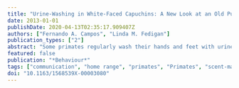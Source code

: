 ```yaml
---
title: "Urine-Washing in White-Faced Capuchins: A New Look at an Old Puzzle"
date: 2013-01-01
publishDate: 2020-04-13T02:35:17.909407Z
authors: ["Fernando A. Campos", "Linda M. Fedigan"]
publication_types: ["2"]
abstract: "Some primates regularly wash their hands and feet with urine. This behaviour is outwardly similar to scent marking in other mammals, but it differs in that the urine is applied to the bare skin of the hands and feet rather than rubbed into the fur or applied directly onto an object in the environment. Empirical evidence for the functional significance of urine-washing remains inconsistent. We used rigorous statistical methods to examine environmental and social influences on urine-washing behaviour, using 4380 observation hours on five groups of wild white-faced capuchins _(Cebus capucinus)_ in Costa Rica. Urine-washing frequencies were most strongly affected by environmental dryness, both within and between seasons, with markedly less urine-washing during humid conditions. Increased individual activity levels also promoted urine-washing. Among females, urine-washing was less frequent during lactation than during pregnancy and other reproductive states. Among males, urine-washing frequencies were greater in alpha males, who also exhibited a 'vigorous' form of urine-washing that may be functionally distinct. During the dry season, 3/5 groups exhibited more urine-washing than expected near fruit trees, but across groups there were no consistent spatial patterns for urine-washing with respect to water resources, home range overlap zones, core areas, inter-group encounter zones, and the home-range periphery. Urine-washing appears to differ fundamentally from common forms of mammalian scent marking. We suggest that its function is primarily mechanical, perhaps to apply a sticky residue to the hands and feet to improve grip on dry, arboreal substrates. Lesser signalling functions may include sexual signalling and resource labelling."
featured: false
publication: "*Behaviour*"
tags: ["communication", "home range", "primates", "Primates", "scent-marking", "seasonality", "sexual attraction", "territoriality", "thermoregulation"]
doi: "10.1163/1568539X-00003080"
---
```


